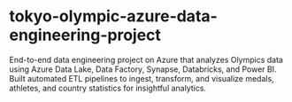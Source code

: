 # tokyo-olympic-azure-data-engineering-project
End-to-end data engineering project on Azure that analyzes Olympics data using Azure Data Lake, Data Factory, Synapse, Databricks, and Power BI. Built automated ETL pipelines to ingest, transform, and visualize medals, athletes, and country statistics for insightful analytics.
